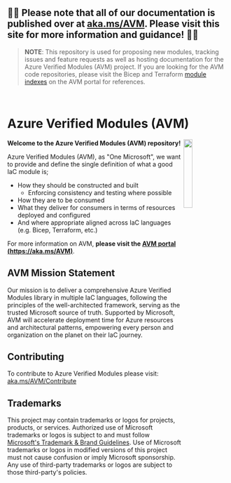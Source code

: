 ## 📄📄 Please note that all of our documentation is published over at [aka.ms/AVM](https://aka.ms/AVM). Please visit this site for more information and guidance! 📄📄

> **NOTE**: This repository is used for proposing new modules, tracking issues and feature requests as well as hosting documentation for the Azure Verified Modules (AVM) project. If you are looking for the AVM code repositories, please visit the Bicep and Terraform [module indexes](https://azure.github.io/Azure-Verified-Modules/indexes/) on the AVM portal for references.

<br>

# Azure Verified Modules (AVM)
<!-- [![Average time to resolve an issue](http://isitmaintained.com/badge/resolution/azure/azure-verified-modules.svg)](http://isitmaintained.com/project/azure/azure-verified-modules "Average time to resolve an issue")
[![Percentage of issues still open](http://isitmaintained.com/badge/open/azure/azure-verified-modules.svg)](http://isitmaintained.com/project/azure/azure-verified-modules "Percentage of issues still open") -->

<img src="docs/static/img/avm_logo.png" width=20% align=right>

**Welcome to the Azure Verified Modules (AVM) repository!**

Azure Verified Modules (AVM), as "One Microsoft", we want to provide and define the single definition of what a good IaC module is;

- How they should be constructed and built
  - Enforcing consistency and testing where possible
- How they are to be consumed
- What they deliver for consumers in terms of resources deployed and configured
- And where appropriate aligned across IaC languages (e.g. Bicep, Terraform, etc.)</td>

For more information on AVM, **please visit the [AVM portal (https://aka.ms/AVM)](https://aka.ms/AVM)**.

## AVM Mission Statement

Our mission is to deliver a comprehensive Azure Verified Modules library in multiple IaC languages, following the principles of the well-architected framework, serving as the trusted Microsoft source of truth. Supported by Microsoft, AVM will accelerate deployment time for Azure resources and architectural patterns, empowering every person and organization on the planet on their IaC journey.

## Contributing

To contribute to Azure Verified Modules please visit: [aka.ms/AVM/Contribute](https://aka.ms/AVM/Contribute)

## Trademarks

This project may contain trademarks or logos for projects, products, or services. Authorized use of Microsoft
trademarks or logos is subject to and must follow
[Microsoft's Trademark & Brand Guidelines](https://www.microsoft.com/en-us/legal/intellectualproperty/trademarks/usage/general).
Use of Microsoft trademarks or logos in modified versions of this project must not cause confusion or imply Microsoft sponsorship.
Any use of third-party trademarks or logos are subject to those third-party's policies.
